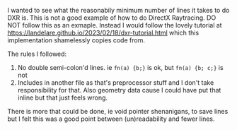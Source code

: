 I wanted to see what the reasonabily minimum number of lines it takes to do DXR is. This is not a good example of how to do DirectX Raytracing. DO NOT follow this as an exmaple. Instead I would follow the lovely tutorial at https://landelare.github.io/2023/02/18/dxr-tutorial.html which this implementation shamelessly copies code from.

The rules I followed:
  1. No double semi-colon'd lines. ie `fn(a) {b;}` is ok, but `fn(a) {b; c;}` is not
  2. Includes in another file as that's preprocessor stuff and I don't take responsibility for that. Also geometry data cause I could have put that inline but that just feels wrong.

There is more that could be done, ie void pointer shenanigans, to save lines but I felt this was a good point between (un)readability and fewer lines.

